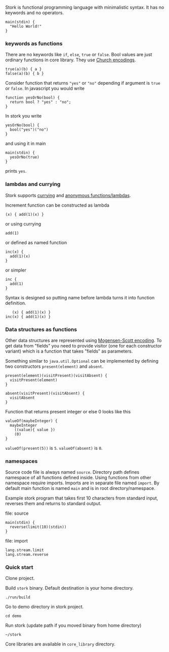 Stork is functional programming language with minimalistic syntax. It has no keywords and no operators. 

    main(stdin) {
      "Hello World!"
    }

### keywords as functions

There are no keywords like `if`, `else`, `true` or `false`. Bool values are just ordinary functions in core library. They use [Church encodings](https://en.wikipedia.org/wiki/Church_encoding#Church_Booleans).

    true(a)(b) { a }
    false(a)(b) { b }

Consider function that returns `"yes"` or `"no"` depending if argument is `true` or `false`. In javascript you would write

    function yesOrNo(bool) {
      return bool ? "yes" : "no";
    }

In stork you write

    yesOrNo(bool) {
      bool("yes")("no")
    }

and using it in main

    main(stdin) {
      yesOrNo(true)
    }

prints `yes`.

### lambdas and currying

Stork supports [currying](https://en.wikipedia.org/wiki/Currying) and [anonymous functions/lambdas](https://en.wikipedia.org/wiki/Lambda_calculus#lambdaAbstr).

Increment function can be constructed as lambda

    (x) { add(1)(x) }

or using currying

    add(1)

or defined as named function

    inc(x) {
      add(1)(x)
    }

or simpler

    inc {
      add(1)
    }

Syntax is designed so putting name before lambda turns it into function definition.

       (x) { add(1)(x) }
    inc(x) { add(1)(x) } 

### Data structures as functions

Other data structures are represented using [Mogensen-Scott encoding](https://en.wikipedia.org/wiki/Mogensen%E2%80%93Scott_encoding). To get data from "fields" you need to provide visitor (one for each constructor variant) which is a function that takes "fields" as parameters.

Something similar to `java.util.Optional` can be implemented by defining two constructors `present(element)` and `absent`.

    present(element)(visitPresent)(visitAbsent) {
      visitPresent(element)
    }

    absent(visitPresent)(visitAbsent) {
      visitAbsent
    }

Function that returns present integer or else 0 looks like this

    valueOf(maybeInteger) {
      maybeInteger
        ((value){ value })
        (0)
    }

`valueOf(present(5))` is `5`. `valueOf(absent)` is `0`.

### namespaces

Source code file is always named `source`. Directory path defines namespace of all functions defined inside. Using functions from other namespace require imports. Imports are in separate file named `import`. By default main function is named `main` and is in root directory/namespace.

Example stork program that takes first 10 characters from standard input, reverses them and returns to standard output.

file: source

    main(stdin) {
      reverse(limit(10)(stdin))
    }

file: import

    lang.stream.limit
    lang.stream.reverse

### Quick start

Clone project.

Build `stork` binary. Default destination is your home directory.

    ./run/build

Go to demo directory in stork project.

    cd demo

Run stork (update path if you moved binary from home directory)

    ~/stork

Core libraries are available in `core_library` directory.
